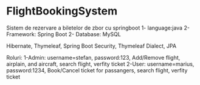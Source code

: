 # FlightBookingSystem
Sistem de rezervare a biletelor de zbor cu springboot
1- language:java
2- Framework: Spring Boot 
2- Database: MySQL

Hibernate, Thymeleaf, Spring Boot Security, Thymeleaf Dialect, JPA

Roluri:
1-Admin: username=stefan, password:123, Add/Remove flight, airplain, and aircraft, search flight, verfity ticket
2-User: username=marius, password:1234, Book/Cancel ticket for passangers, search flight, verfity ticket


